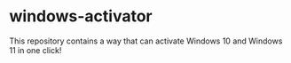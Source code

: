 # windows-activator
This repository contains a way that can activate Windows 10 and Windows 11 in one click!
